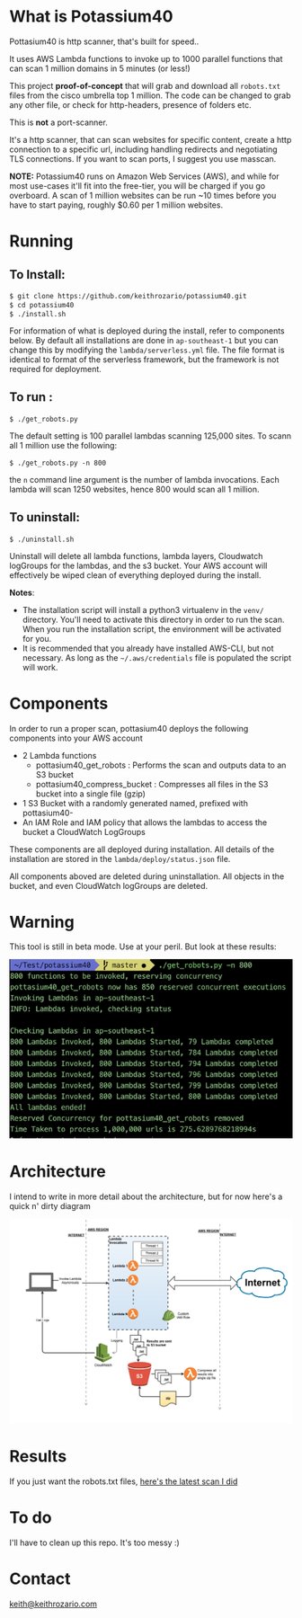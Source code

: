 # What is Potassium40

Pottasium40 is http scanner, that's built for speed..

It uses AWS Lambda functions to invoke up to 1000 parallel functions that can scan 1 million domains in 5 minutes (or less!)

This project **proof-of-concept** that will grab and download all `robots.txt` files from the cisco umbrella top 1 million. The code can be changed to grab any other file, or check for http-headers, presence of folders etc.

This is **not** a port-scanner. 

It's a http scanner, that can scan websites for specific content, create a http connection to a specific url, including handling redirects and negotiating TLS connections. If you want to scan ports, I suggest you use masscan.

**NOTE:** Potassium40 runs on Amazon Web Services (AWS), and while for most use-cases it'll fit into the free-tier, you will be charged if you go overboard. A scan of 1 million websites can be run ~10 times before you have to start paying, roughly $0.60 per 1 million websites.


# Running

## To Install:

    $ git clone https://github.com/keithrozario/potassium40.git
    $ cd potassium40
    $ ./install.sh

For information of what is deployed during the install, refer to components below. By default all installations are done in `ap-southeast-1` but you can change this by modifying the `lambda/serverless.yml` file. The file format is identical to format of the serverless framework, but the framework is not required for deployment. 

## To run :

    $ ./get_robots.py

The default setting is 100 parallel lambdas scanning 125,000 sites. To scann all 1 million use the following:

    $ ./get_robots.py -n 800

the `n` command line argument is the number of lambda invocations. Each lambda will scan 1250 websites, hence 800 would scan all 1 million.

## To uninstall:

    $ ./uninstall.sh
 
Uninstall will delete all lambda functions, lambda layers, Cloudwatch logGroups for the lambdas, and the s3 bucket. Your AWS account will effectively be wiped clean of everything deployed during the install.
    
**Notes**: 
* The installation script will install a python3 virtualenv in the `venv/` directory. You'll need to activate this directory in order to run the scan. When you run the installation script, the environment will be activated for you.
* It is recommended that you already have installed AWS-CLI, but not necessary. As long as the `~/.aws/credentials` file is populated the script will work.
 

# Components

In order to run a proper scan, pottasium40 deploys the following components into your AWS account

* 2 Lambda functions
    * pottasium40_get_robots : Performs the scan and outputs data to an S3 bucket
    * pottasium40_compress_bucket : Compresses all files in the S3 bucket into a single file (gzip)
* 1 S3 Bucket with a randomly generated named, prefixed with pottasium40-
* An IAM Role and IAM policy that allows the lambdas to access the bucket a CloudWatch LogGroups

These components are all deployed during installation. All details of the installation are stored in the `lambda/deploy/status.json` file.

All components aboved are deleted during uninstallation. All objects in the bucket, and even CloudWatch logGroups are deleted. 

# Warning

This tool is still in beta mode. Use at your peril. But look at these results:

![Screenshot](screenshots/prompt_results.png)

# Architecture

I intend to write in more detail about the architecture, but for now here's a quick n' dirty diagram

![Screenshot](screenshots/architecture.png)

# Results

If you just want the robots.txt files, [here's the latest scan I did](https://www.dropbox.com/s/u06emca53n38dm9/robots.json.gz?dl=0)

# To do

I'll have to clean up this repo. It's too messy :)

# Contact

keith@keithrozario.com
